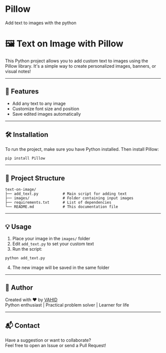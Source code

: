 # Pillow
Add text to images with the python 
# 🖼️ Text on Image with Pillow

This Python project allows you to add custom text to images using the Pillow library. It's a simple way to create personalized images, banners, or visual notes!

---

## 🚀 Features

- Add any text to any image
- Customize font size and position
- Save edited images automatically

---

## 🛠️ Installation

To run the project, make sure you have Python installed. Then install Pillow:

```bash
pip install Pillow
```

---

## 📂 Project Structure

```
text-on-image/
├── add_text.py           # Main script for adding text
├── images/               # Folder containing input images
├── requirements.txt      # List of dependencies
└── README.md             # This documentation file
```

---

## 💡 Usage

1. Place your image in the `images/` folder  
2. Edit `add_text.py` to set your custom text  
3. Run the script:

```bash
python add_text.py
```

4. The new image will be saved in the same folder

---

## 👤 Author

Created with ❤️ by [VAHID](#)  
Python enthusiast | Practical problem solver | Learner for life

---

## 📬 Contact

Have a suggestion or want to collaborate?  
Feel free to open an Issue or send a Pull Request!
